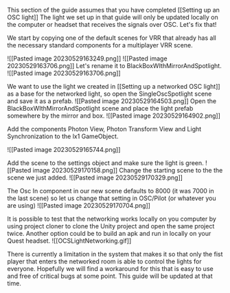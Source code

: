 This section of the guide assumes that you have completed [[Setting up an OSC light]]
The light we set up in that guide will only be updated locally on the computer or headset that receives the signals over OSC. Let's fix that!

We start by copying one of the default scenes for VRR that already has all the necessary standard components for a multiplayer VRR scene.

![[Pasted image 20230529163249.png]]
![[Pasted image 20230529163706.png]]
Let's rename it to BlackBoxWIthMirrorAndSpotlight.
![[Pasted image 20230529163706.png]]

We want to use the light we created in [[Setting up a networked OSC light]] as a base for the networked light, so open the SingleOscSpotlight scene and save it as a prefab.
![[Pasted image 20230529164503.png]]
Open the BlackBoxWIthMirrorAndSpotlight scene and place the light prefab somewhere by the mirror and box.
![[Pasted image 20230529164902.png]]

Add the components Photon View, Photon Transform View and Light Synchronization to the lx1 GameObject.

![[Pasted image 20230529165744.png]]

Add the scene to the settings object and make sure the light is green.
![[Pasted image 20230529170158.png]]
Change the starting scene to the the scene we just added.
![[Pasted image 20230529170329.png]]

The Osc In component in our new scene defaults to 8000 (it was 7000 in the last scene) so let us change that setting in OSC/Pilot (or whatever you are using)
![[Pasted image 20230529170704.png]]

It is possible to test that the networking works locally on you computer by using project cloner to clone the Unity project and open the same project twice. Another option could be to build an apk and run in locally on your Quest headset.
![[OCSLightNetworking.gif]]

There is currently a limitation in the system that makes it so that only the fist player that enters the networked room is able to control the lights for everyone. Hopefully we will find a workaround for this that is easy to use and free of critical bugs at some point. This guide will be updated at that time.